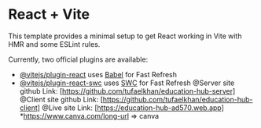 # React + Vite

This template provides a minimal setup to get React working in Vite with HMR and some ESLint rules.

Currently, two official plugins are available:

- [@vitejs/plugin-react](https://github.com/vitejs/vite-plugin-react/blob/main/packages/plugin-react/README.md) uses [Babel](https://babeljs.io/) for Fast Refresh
- [@vitejs/plugin-react-swc](https://github.com/vitejs/vite-plugin-react-swc) uses [SWC](https://swc.rs/) for Fast Refresh
@Server site github Link: [https://github.com/tufaelkhan/education-hub-server]
@Client site github Link: [https://github.com/tufaelkhan/education-hub-client]
@Live site Link: [https://education-hub-ad570.web.app]
*https://www.canva.com/long-url => canva

